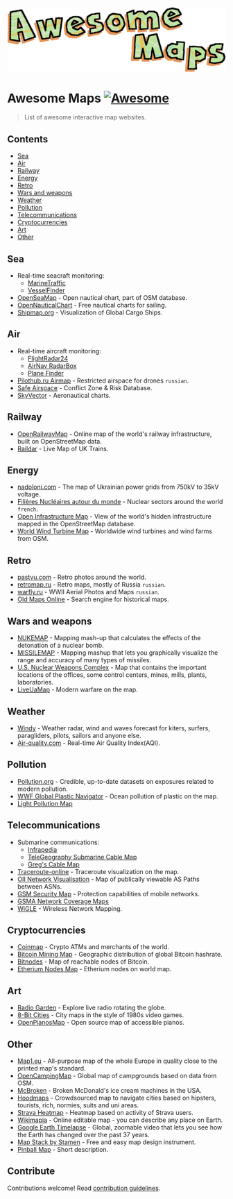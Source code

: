 <div align="center">
  <img src="logo.png">
    
</div>

# Awesome Maps [![Awesome](https://awesome.re/badge-flat2.svg)](https://awesome.re)


> List of awesome interactive map websites.

## Contents
- [Sea](#sea)
- [Air](#air)
- [Railway](#railway)
- [Energy](#energy)
- [Retro](#retro)
- [Wars and weapons](#wars-and-weapons)
- [Weather](#weather)
- [Pollution](#pollution)
- [Telecommunications](#telecommunications)
- [Cryptocurrencies](#cryptocurrencies)
- [Art](#art)
- [Other](#other)

## Sea

- Real-time seacraft monitoring:
  - [MarineTraffic](https://www.marinetraffic.com)
  - [VesselFinder](https://www.vesselfinder.com)
- [OpenSeaMap](http://map.openseamap.org) - Open nautical chart, part of OSM database.
- [OpenNauticalChart](http://opennauticalchart.org) - Free nautical charts for sailing.
- [Shipmap.org](https://www.shipmap.org) - Visualization of Global Cargo Ships.

## Air

- Real-time aircraft monitoring:
  - [FlightRadar24](https://www.flightradar24.com)
  - [AirNav RadarBox](https://www.radarbox.com)
  - [Plane Finder](https://planefinder.net/)
- [Pilothub.ru Airmap](https://pilothub.ru/airmap) - Restricted airspace for drones `russian`.
- [Safe Airspace](https://safeairspace.net/) - Conflict Zone & Risk Database.
- [SkyVector](https://skyvector.com/) - Aeronautical charts.

## Railway

- [OpenRailwayMap](https://www.openrailwaymap.org/) - Online map of the world's railway infrastructure, built on OpenStreetMap data.
- [Raildar](http://raildar.co.uk/radar.html) - Live Map of UK Trains.

## Energy

- [nadoloni.com](https://nadoloni.com/) - The map of Ukrainian power grids from 750kV to 35kV voltage.
- [Filières Nucléaires autour du monde](http://www.leretourdelautruche.com/map/nuke/) - Nuclear sectors around the world `french`.
- [Open Infrastructure Map](https://openinframap.org/) - View of the world's hidden infrastructure mapped in the OpenStreetMap database.
- [World Wind Turbine Map](https://turbinemap.wab-s.de) - Worldwide wind turbines and wind farms from OSM.

## Retro

- [pastvu.com](https://pastvu.com/) - Retro photos around the world.
- [retromap.ru](http://retromap.ru/) - Retro maps, mostly of Russia `russian`.
- [warfly.ru](http://warfly.ru/) -  WWII Aerial Photos and Maps `russian`.
- [Old Maps Online](https://www.oldmapsonline.org) - Search engine for historical maps.

## Wars and weapons
- [NUKEMAP](https://nuclearsecrecy.com/nukemap/) - Mapping mash-up that calculates the effects of the detonation of a nuclear bomb.
- [MISSILEMAP](https://nuclearsecrecy.com/missilemap/) - Mapping mashup that lets you graphically visualize the range and accuracy of many types of missiles.
- [U.S. Nuclear Weapons Complex](https://www.google.com/maps/d/viewer?mid=16D-GF2of9UXppSRknAN_ApFpHBg&ll=18.729392067744104%2C-101.7937597&z=2) - Map that contains the important locations of the offices, some control centers, mines, mills, plants, laboratories.
- [LiveUaMap](https://liveuamap.com) - Modern warfare on the map.

## Weather

- [Windy](https://www.windy.com/) - Weather radar, wind and waves forecast for kiters, surfers, paragliders, pilots, sailors and anyone else.
- [Air-quality.com](https://air-quality.com) - Real-time Air Quality Index(AQI).

## Pollution
- [Pollution.org](https://www.pollution.org) - Credible, up-to-date datasets on exposures related to modern pollution.
- [WWF Global Plastic Navigator](https://plasticnavigator.wwf.de/#/en/) - Ocean pollution of plastic on the map.
- [Light Pollution Map](https://www.lightpollutionmap.info/)

## Telecommunications

- Submarine communications:
  - [Infrapedia](https://www.infrapedia.com/app)
  - [TeleGeography Submarine Cable Map](https://www.submarinecablemap.com/)
  - [Greg's Cable Map](https://cablemap.info/_default.aspx)
- [Traceroute-online](https://traceroute-online.com/) - Traceroute visualization on the map.
- [OII Network Visualisation](http://thyme.apnic.net/BGP/) - Map of publically viewable AS Paths between ASNs.
- [GSM Security Map](https://gsmmap.org/) - Protection capabilities of mobile networks.
- [GSMA Network Coverage Maps](https://www.gsma.com/coverage/)
- [WiGLE](https://wigle.net/) - Wireless Network Mapping.

## Cryptocurrencies
- [Coinmap](https://coinmap.org) - Crypto ATMs and merchants of the world.
- [Bitcoin Mining Map](https://cbeci.org/mining_map) - Geographic distribution of global Bitcoin hashrate.
- [Bitnodes](https://bitnodes.io) - Map of reachable nodes of Bitcoin.
- [Etherium Nodes Map](https://matallo.carto.com/builder/e70677d5-1111-40a8-9e19-f27da227a55c/embed) - Etherium nodes on world map.

## Art
- [Radio Garden](http://radio.garden/) - Explore live radio rotating the globe.
- [8-Bit Cities](http://8bitcity.com/) - City maps in the style of 1980s video games.
- [OpenPianosMap](https://www.mapcontrib.xyz/t/e5c83c-OpenPianosMap) - Open source map of accessible pianos.

## Other
- [Map1.eu](http://beta.map1.eu) - All-purpose map of the whole Europe in quality close to the printed map's standard.
- [OpenCampingMap](https://opencampingmap.org/) - Global map of campgrounds based on data from OSM.
- [McBroken](https://mcbroken.com) - Broken McDonald's ice cream machines in the USA.
- [Hoodmaps](https://hoodmaps.com/) - Crowdsourced map to navigate cities based on hipsters, tourists, rich, normies, suits and uni areas.
- [Strava Heatmap](https://www.strava.com/heatmap) - Heatmap based on activity of Strava users.
- [Wikimapia](https://wikimapia.org/) - Online editable map - you can describe any place on Earth.
- [Google Earth Timelapse](https://earthengine.google.com/timelapse/) - Global, zoomable video that lets you see how the Earth has changed over the past 37 years.
- [Map Stack by Stamen](http://mapstack.stamen.com) - Free and easy map design instrument.
- [Pinball Map](https://www.pinballmap.com/map) - Short description.

## Contribute

Contributions welcome! Read [contribution guidelines](contributing.md).


